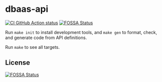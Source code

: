 # dbaas-api

[![CI GitHub Action status](https://github.com/percona-platform/dbaas-api/workflows/CI/badge.svg?branch=main)](https://github.com/percona-platform/dbaas-api/actions?query=workflow%3ACI+branch%3Amain)
[![FOSSA Status](https://app.fossa.com/api/projects/git%2Bgithub.com%2Fpercona-platform%2Fdbaas-api.svg?type=shield)](https://app.fossa.com/projects/git%2Bgithub.com%2Fpercona-platform%2Fdbaas-api?ref=badge_shield)

Run `make init` to install development tools, and `make gen` to format, check, and generate code from API definitions.

Run `make` to see all targets.


## License
[![FOSSA Status](https://app.fossa.com/api/projects/git%2Bgithub.com%2Fpercona-platform%2Fdbaas-api.svg?type=large)](https://app.fossa.com/projects/git%2Bgithub.com%2Fpercona-platform%2Fdbaas-api?ref=badge_large)